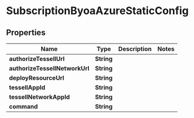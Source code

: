 

# SubscriptionByoaAzureStaticConfig


## Properties

Name | Type | Description | Notes
------------ | ------------- | ------------- | -------------
**authorizeTessellUrl** | **String** |  | 
**authorizeTessellNetworkUrl** | **String** |  | 
**deployResourceUrl** | **String** |  | 
**tessellAppId** | **String** |  | 
**tessellNetworkAppId** | **String** |  | 
**command** | **String** |  | 



